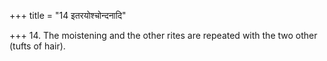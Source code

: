 +++
title = "14 इतरयोश्चोन्दनादि"

+++
14. The moistening and the other rites are repeated with the two other (tufts of hair).
